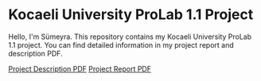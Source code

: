 # Kocaeli University ProLab 1.1 Project

Hello, I'm Sümeyra. This repository contains my Kocaeli University ProLab 1.1 project. You can find detailed information in my project report and description PDF.

[Project Description PDF](./PROLABDOKÜMANI.pdf) [Project Report PDF](./220202070.pdf)
